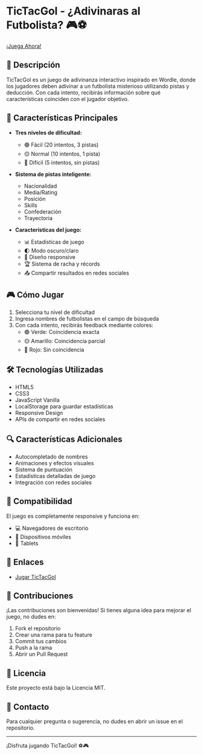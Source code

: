 # TicTacGol - ¿Adivinaras al Futbolista? 🎮⚽

[¡Juega Ahora!](https://lisanrios.github.io/TicTacGol/)

## 📝 Descripción

TicTacGol es un juego de adivinanza interactivo inspirado en Wordle, donde los jugadores deben adivinar a un futbolista misterioso utilizando pistas y deducción. Con cada intento, recibirás información sobre qué características coinciden con el jugador objetivo.

## 🎯 Características Principales

- **Tres niveles de dificultad:**
  - 🟢 Fácil (20 intentos, 3 pistas)
  - 🟡 Normal (10 intentos, 1 pista)
  - 🔴 Difícil (5 intentos, sin pistas)

- **Sistema de pistas inteligente:**
  - Nacionalidad
  - Media/Rating
  - Posición
  - Skills
  - Confederación
  - Trayectoria

- **Características del juego:**
  - 📊 Estadísticas de juego
  - 🌓 Modo oscuro/claro
  - 📱 Diseño responsive
  - 🏆 Sistema de racha y récords
  - 📤 Compartir resultados en redes sociales

## 🎮 Cómo Jugar

1. Selecciona tu nivel de dificultad
2. Ingresa nombres de futbolistas en el campo de búsqueda
3. Con cada intento, recibirás feedback mediante colores:
   - 🟢 Verde: Coincidencia exacta
   - 🟡 Amarillo: Coincidencia parcial
   - 🔴 Rojo: Sin coincidencia

## 🛠️ Tecnologías Utilizadas

- HTML5
- CSS3
- JavaScript Vanilla
- LocalStorage para guardar estadísticas
- Responsive Design
- APIs de compartir en redes sociales

## 🔍 Características Adicionales

- Autocompletado de nombres
- Animaciones y efectos visuales
- Sistema de puntuación
- Estadísticas detalladas de juego
- Integración con redes sociales

## 📱 Compatibilidad

El juego es completamente responsive y funciona en:
- 💻 Navegadores de escritorio
- 📱 Dispositivos móviles
- 📱 Tablets

## 🔗 Enlaces

- [Jugar TicTacGol](https://lisanrios.github.io/TicTacGol/)

## 🤝 Contribuciones

¡Las contribuciones son bienvenidas! Si tienes alguna idea para mejorar el juego, no dudes en:

1. Fork el repositorio
2. Crear una rama para tu feature
3. Commit tus cambios
4. Push a la rama
5. Abrir un Pull Request

## 📜 Licencia

Este proyecto está bajo la Licencia MIT.

## 📧 Contacto

Para cualquier pregunta o sugerencia, no dudes en abrir un issue en el repositorio.

---

¡Disfruta jugando TicTacGol! ⚽🎮
